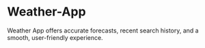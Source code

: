 # Weather-App
Weather App offers accurate forecasts, recent search history, and a smooth, user-friendly experience.
